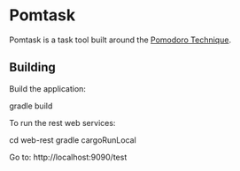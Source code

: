 # Pomtask

Pomtask is a task tool built around the [Pomodoro Technique](http://www.pomodorotechnique.com/).

## Building

Build the application:

   gradle build

To run the rest web services:

   cd web-rest
   gradle cargoRunLocal

Go to: http://localhost:9090/test

